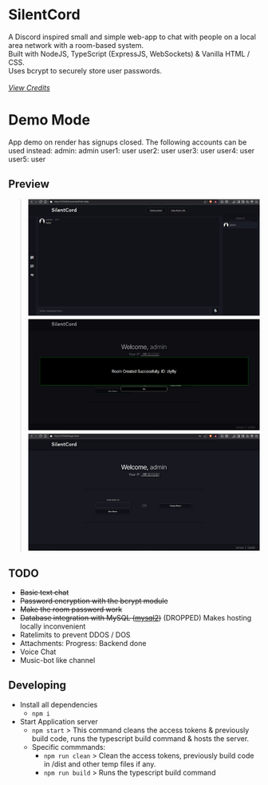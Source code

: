 # SilentCord
A Discord inspired small and simple web-app to chat with people on a local area network with a room-based system.<br>
Built with NodeJS, TypeScript (ExpressJS, WebSockets) & Vanilla HTML / CSS.<br>
Uses bcrypt to securely store user passwords.<br><br>
[*View Credits*](./static/credits.md)

# Demo Mode
App demo on render has signups closed.
The following accounts can be used instead:
admin: admin
user1: user
user2: user
user3: user
user4: user
user5: user

## Preview

> ![preview](./img/intialv2/merged.png)

## TODO
- ~~Basic text chat~~
- ~~Password encryption with the bcrypt module~~
- ~~Make the room password work~~
- ~~Database integration with MySQL ([mysql2](https://www.npmjs.com/package/mysql2))~~ (DROPPED) Makes hosting locally inconvenient
- Ratelimits to prevent DDOS / DOS
- Attachments: Progress: Backend done
- Voice Chat
- Music-bot like channel

## Developing
- Install all dependencies
    - ```npm i```
- Start Application server
    - ```npm start``` > This command cleans the access tokens & previously build code, runs the typescript build command & hosts the server.
    - Specific commmands:
        - ```npm run clean``` > Clean the access tokens, previously build code in /dist and other temp files if any.
        - ```npm run build``` > Runs the typescript build command